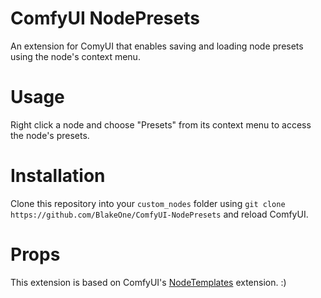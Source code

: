 # ComfyUI NodePresets
An extension for ComyUI that enables saving and loading node presets using the node's context menu. 

# Usage
Right click a node and choose "Presets" from its context menu to access the node's presets.

# Installation
Clone this repository into your `custom_nodes` folder using `git clone https://github.com/BlakeOne/ComfyUI-NodePresets` and reload ComfyUI.

# Props
This extension is based on ComfyUI's [NodeTemplates](https://github.com/comfyanonymous/ComfyUI/blob/master/web/extensions/core/nodeTemplates.js) extension. :)
